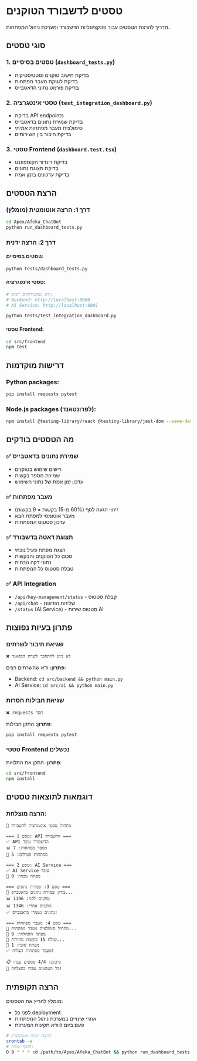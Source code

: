 # טסטים לדשבורד הטוקנים

מדריך להרצת הטסטים עבור פונקציונליות הדשבורד ומערכת ניהול המפתחות.

## סוגי טסטים

### 1. טסטים בסיסיים (`dashboard_tests.py`)
- בדיקת חישוב טוקנים וסטטיסטיקות
- בדיקת לוגיקת מעבר מפתחות
- בדיקת פורמט נתוני הדאטבייס

### 2. טסטי אינטגרציה (`test_integration_dashboard.py`)
- בדיקת API endpoints
- בדיקת שמירת נתונים בדאטבייס
- סימולצית מעבר מפתחות אמיתי
- בדיקת חיבור בין השירותים

### 3. טסטי Frontend (`dashboard.test.tsx`)
- בדיקת רינדור הקומפוננט
- בדיקת תצוגת נתונים
- בדיקת עדכונים בזמן אמת

## הרצת הטסטים

### דרך 1: הרצה אוטומטית (מומלץ)
```bash
cd Apex/Afeka_ChatBot
python run_dashboard_tests.py
```

### דרך 2: הרצה ידנית

#### טסטים בסיסיים:
```bash
python tests/dashboard_tests.py
```

#### טסטי אינטגרציה:
```bash
# ודא שהשירותים רצים:
# Backend: http://localhost:8000
# AI Service: http://localhost:8001

python tests/test_integration_dashboard.py
```

#### טסטי Frontend:
```bash
cd src/frontend
npm test
```

## דרישות מוקדמות

### Python packages:
```bash
pip install requests pytest
```

### Node.js packages (לפרונטאנד):
```bash
npm install @testing-library/react @testing-library/jest-dom --save-dev
```

## מה הטסטים בודקים

### ✅ שמירת נתונים בדאטבייס
- רישום שימוש בטוקנים
- שמירת מספר בקשות
- עדכון זמן אמת של נתוני השימוש

### ✅ מעבר מפתחות
- זיהוי הגעה לסף (60% מ-15 בקשות = 9 בקשות)
- מעבר אוטומטי למפתח הבא
- עדכון סטטוס המפתחות

### ✅ תצוגת דאטה בדשבורד
- הצגת מפתח פעיל נוכחי
- סכום כל הטוקנים והבקשות
- נתוני דקה נוכחית
- טבלת סטטוס כל המפתחות

### ✅ API Integration
- `/api/key-management/status` - קבלת סטטוס
- `/api/chat` - שליחת הודעות
- `/status` (AI Service) - סטטוס שירות AI

## פתרון בעיות נפוצות

### שגיאת חיבור לשרתים
```
❌ לא ניתן להתחבר לשרת הבקאנד
```
**פתרון:** ודא שהשרתים רצים:
- Backend: `cd src/backend && python main.py`
- AI Service: `cd src/ai && python main.py`

### שגיאת חבילות חסרות
```
❌ requests חסר
```
**פתרון:** התקן חבילות:
```bash
pip install requests pytest
```

### טסטי Frontend נכשלים
**פתרון:** התקן את התלויות:
```bash
cd src/frontend
npm install
```

## דוגמאות לתוצאות טסטים

### הרצה מוצלחת:
```
🧪 מתחיל טסטי אינטגרציה לדשבורד

=== טסט 1: API הדשבורד ===
✅ API הדשבורד עובד
📊 מספר מפתחות: 7
🔑 מפתחות פעילים: 5

=== טסט 2: AI Service ===
✅ AI Service עובד
🤖 מפתח נוכחי: 0

=== טסט 3: שמירת נתונים ===
💾 בודק שמירת נתונים בדאטבייס...
📊 טוקנים לפני: 1196
📊 טוקנים אחרי: 1346
✅ נתונים נשמרו בדאטבייס!

=== טסט 4: מעבר מפתחות ===
🔄 מתחיל סימולצית מעבר מפתחות...
📍 מפתח התחלתי: 0
📨 שולח 15 בקשות מהירות...
📍 מפתח סופי: 1
✅ מעבר מפתחות הצליח!

📋 סיכום: 4/4 טסטים עברו
🎉 כל הטסטים עברו בהצלחה!
```

## הרצה תקופתית

מומלץ להריץ את הטסטים:
- לפני כל deployment
- אחרי שינויים במערכת ניהול המפתחות
- פעם ביום לוודא תקינות המערכת

```bash
# הרצה יומית אוטומטית
crontab -e
# הוסף שורה:
0 9 * * * cd /path/to/Apex/Afeka_ChatBot && python run_dashboard_tests.py
``` 